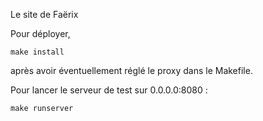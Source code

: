 Le site de Faërix

Pour déployer, 
```
make install
```
après avoir éventuellement réglé le proxy dans le Makefile.

Pour lancer le serveur de test sur 0.0.0.0:8080 : 
```
make runserver
```

